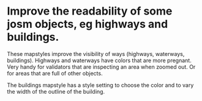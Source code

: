 # Improve the readability of some josm objects, eg highways and buildings.

These mapstyles improve the visibility of ways (highways, waterways, buildings). Highways and waterways have colors that are more pregnant. Very handy for validators that are inspecting an area when zoomed out. Or for areas that are full of other objects.

The buildings mapstyle has a style setting to choose the color and to vary the width of the outline of the building.
